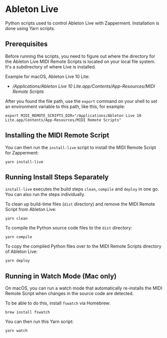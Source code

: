 # Ableton Live

Python scripts used to control Ableton Live with Zapperment. Installation is
done using Yarn scripts.

## Prerequisites

Before running the scripts, you need to figure out where the directory for the
Ableton Live MIDI Remote Scripts is located on your local file system. It's a
subdirectory of where Live is installed.

Example for macOS, Ableton Live 10 Lite:

- _/Applications/Ableton Live 10 Lite.app/Contents/App-Resources/MIDI Remote
  Scripts_

After you found the file path, use the `export` command on your shell to set an
environment variable to this path, like this, for example:

```
export MIDI_REMOTE_SCRIPTS_DIR="/Applications/Ableton Live 10 Lite.app/Contents/App-Resources/MIDI Remote Scripts"
```

## Installing the MIDI Remote Script

You can then run the `install-live` script to install the MIDI Remote Script for
Zapperment:

```
yarn install-live
```

## Running Install Steps Separately

`install-live` executes the build steps `clean`, `compile` and `deploy` in one
go. You can also run the steps individually.

To clean up build-time files (`dist` directory) and remove the MIDI Remote
Script from Ableton Live:

```
yarn clean
```

To compile the Python source code files to the `dist` directory:

```
yarn compile
```

To copy the compiled Python files over to the MIDI Remote Scripts directory of
Ableton Live:

```
yarn deploy
```

## Running in Watch Mode (Mac only)

On macOS, you can run a watch mode that automatically re-installs the MIDI
Remote Script when changes in the source code are detected.

To be able to do this, install `fswatch` via Homebrew:

```
brew install fswatch
```

You can then run this Yarn script:

```
yarn watch
```
